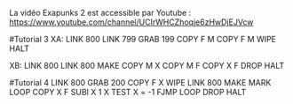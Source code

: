 La vidéo Exapunks 2 est accessible par Youtube :
https://www.youtube.com/channel/UCIrWHCZhoqje6zHwDjEJVcw

#Tutorial 3
XA:
LINK 800
LINK 799
GRAB 199
COPY F M
COPY F M
WIPE
HALT

XB:
LINK 800
LINK 800
MAKE
COPY M X
COPY M F
COPY X F
DROP
HALT

#Tutorial 4
LINK 800
GRAB 200
COPY F X
WIPE
LINK 800
MAKE
MARK LOOP
COPY X F
SUBI X 1 X
TEST X = -1
FJMP LOOP
DROP
HALT